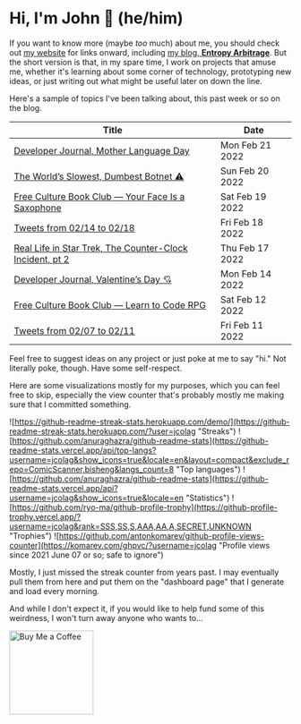 # Hi, I'm John 👋 (he/him)

If you want to know more (maybe *too* much) about me, you should check out [my website](https://john.colagioia.net/) for links onward, including [my blog, **Entropy Arbitrage**](https://john.colagioia.net/blog).  But the short version is that, in my spare time, I work on projects that amuse me, whether it's learning about some corner of technology, prototyping new ideas, or just writing out what might be useful later on down the line.

Here's a sample of topics I've been talking about, this past week or so on the blog.

|Title|Date|
|-----|-------|
|[Developer Journal, Mother Language Day](https://john.colagioia.net/blog/2022/02/21/language.html)|Mon Feb 21 2022|
|[The World’s Slowest, Dumbest Botnet ⚠️](https://john.colagioia.net/blog/2022/02/20/shakedown.html)|Sun Feb 20 2022|
|[Free Culture Book Club — Your Face Is a Saxophone](https://john.colagioia.net/blog/2022/02/19/saxophone.html)|Sat Feb 19 2022|
|[Tweets from 02/14 to 02/18](https://john.colagioia.net/blog/media/2022/02/18/week.html)|Fri Feb 18 2022|
|[Real Life in Star Trek, The Counter-Clock Incident, pt 2](https://john.colagioia.net/blog/2022/02/17/counter2.html)|Thu Feb 17 2022|
|[Developer Journal, Valentine’s Day 💘](https://john.colagioia.net/blog/2022/02/14/valentine.html)|Mon Feb 14 2022|
|[Free Culture Book Club — Learn to Code RPG](https://john.colagioia.net/blog/2022/02/12/code-rpg.html)|Sat Feb 12 2022|
|[Tweets from 02/07 to 02/11](https://john.colagioia.net/blog/media/2022/02/11/week.html)|Fri Feb 11 2022|

Feel free to suggest ideas on any project or just poke at me to say "hi." Not literally poke, though. Have some self-respect.

Here are some visualizations mostly for my purposes, which you can feel free to skip, especially the view counter that's probably mostly me making sure that I committed something.

![https://github-readme-streak-stats.herokuapp.com/demo/](https://github-readme-streak-stats.herokuapp.com/?user=jcolag "Streaks")
![https://github.com/anuraghazra/github-readme-stats](https://github-readme-stats.vercel.app/api/top-langs?username=jcolag&show_icons=true&locale=en&layout=compact&exclude_repo=ComicScanner,bisheng&langs_count=8 "Top languages")
![https://github.com/anuraghazra/github-readme-stats](https://github-readme-stats.vercel.app/api?username=jcolag&show_icons=true&locale=en "Statistics")
![https://github.com/ryo-ma/github-profile-trophy](https://github-profile-trophy.vercel.app/?username=jcolag&rank=SSS,SS,S,AAA,AA,A,SECRET,UNKNOWN "Trophies")
![https://github.com/antonkomarev/github-profile-views-counter](https://komarev.com/ghpvc/?username=jcolag "Profile views since 2021 June 07 or so; safe to ignore")

Mostly, I just missed the streak counter from years past.  I may eventually pull them from here and put them on the "dashboard page" that I generate and load every morning.

And while I don't expect it, if you would like to help fund some of this weirdness, I won't turn away anyone who wants to...

[<img src="https://cdn.buymeacoffee.com/buttons/v2/default-yellow.png" alt="Buy Me a Coffee" width="150px"/>](https://www.buymeacoffee.com/jcolag)
